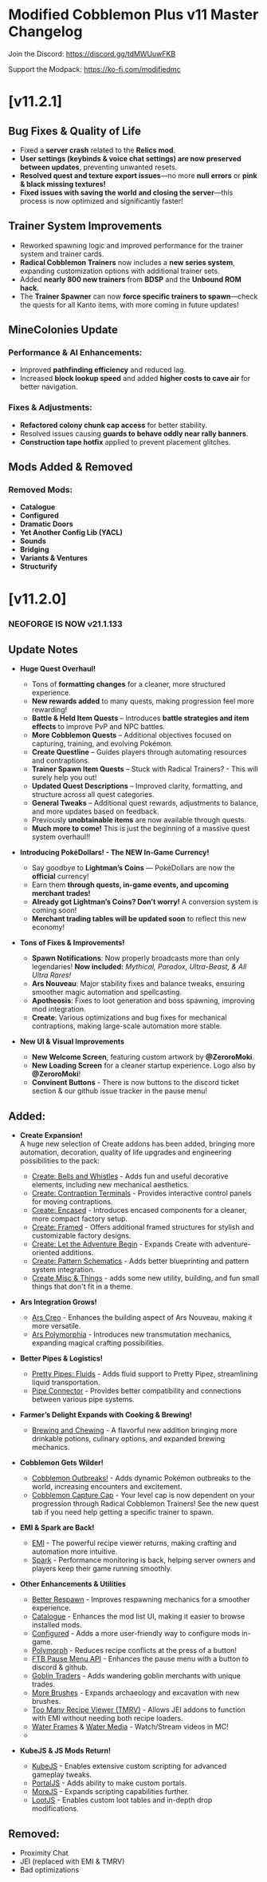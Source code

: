# Modified Cobblemon Plus v11 Master Changelog

Join the Discord:
https://discord.gg/tdMWUuwFKB

Support the Modpack: 
https://ko-fi.com/modifiedmc


# [v11.2.1]

## Bug Fixes & Quality of Life
- Fixed a **server crash** related to the **Relics mod**.
- **User settings (keybinds & voice chat settings) are now preserved between updates**, preventing unwanted resets.
- **Resolved quest and texture export issues**—no more **null errors** or **pink & black missing textures!** 
- **Fixed issues with saving the world and closing the server**—this process is now optimized and significantly faster!


## Trainer System Improvements
- Reworked spawning logic and improved performance for the trainer system and trainer cards.
- **Radical Cobblemon Trainers** now includes a **new series system**, expanding customization options with additional trainer sets.
- Added **nearly 800 new trainers** from **BDSP** and the **Unbound ROM hack**.
- The **Trainer Spawner** can now **force specific trainers to spawn**—check the quests for all Kanto items, with more coming in future updates!

## MineColonies Update
### Performance & AI Enhancements:
- Improved **pathfinding efficiency** and reduced lag.
- Increased **block lookup speed** and added **higher costs to cave air** for better navigation.

### Fixes & Adjustments:
- **Refactored colony chunk cap access** for better stability.
- Resolved issues causing **guards to behave oddly near rally banners**.
- **Construction tape hotfix** applied to prevent placement glitches.



## Mods Added & Removed
### Removed Mods:
- **Catalogue**
- **Configured**
- **Dramatic Doors**
- **Yet Another Config Lib (YACL)**
- **Sounds**
- **Bridging**
- **Variants & Ventures**
- **Structurify**


# [v11.2.0]

### NEOFORGE IS NOW v21.1.133

## Update Notes

 - **Huge Quest Overhaul!**  
   - Tons of **formatting changes** for a cleaner, more structured experience.
   - **New rewards added** to many quests, making progression feel more rewarding!  
   - **Battle & Held Item Quests** – Introduces **battle strategies and item effects** to improve PvP and NPC battles.  
   - **More Cobblemon Quests** – Additional objectives focused on capturing, training, and evolving Pokémon.
   - **Create Questline** – Guides players through automating resources and contraptions.  
   - **Trainer Spawn Item Quests** – Stuck with Radical Trainers? - This will surely help you out!  
   - **Updated Quest Descriptions** – Improved clarity, formatting, and structure across all quest categories.  
   - **General Tweaks** – Additional quest rewards, adjustments to balance, and more updates based on feedback.
   - Previously **unobtainable items** are now available through quests.  
   - **Much more to come!** This is just the beginning of a massive quest system overhaul!!
 
 - **Introducing PokéDollars! - The NEW In-Game Currency!**  
   - Say goodbye to **Lightman’s Coins** — PokéDollars are now the **official** currency!  
   - Earn them **through quests, in-game events, and upcoming merchant trades!**  
   - **Already got Lightman’s Coins? Don’t worry!** A conversion system is coming soon!  
   - **Merchant trading tables will be updated soon** to reflect this new economy! 

- **Tons of Fixes & Improvements!**
   - **Spawn Notifications**: Now properly broadcasts more than only legendaries! **Now included:** _Mythical, Paradox, Ultra-Beast, & All Ultra Rares!_
   - **Ars Nouveau**: Major stability fixes and balance tweaks, ensuring smoother magic automation and spellcasting.  
   - **Apotheosis**: Fixes to loot generation and boss spawning, improving mod integration.  
   - **Create**: Various optimizations and bug fixes for mechanical contraptions, making large-scale automation more stable.    

- **New UI & Visual Improvements**  
   - **New Welcome Screen**, featuring custom artwork by **@ZeroroMoki**.  
   - **New Loading Screen** for a cleaner startup experience. Logo also by **@ZeroroMoki**!
   - **Convinent Buttons** - There is now buttons to the discord ticket section & our github issue tracker in the pause menu!
 

  

## Added:

- **Create Expansion!**  
  A huge new selection of Create addons has been added, bringing more automation, decoration, quality of life upgrades and engineering possibilities to the pack:  
  - [Create: Bells and Whistles](https://www.curseforge.com/minecraft/mc-mods/create-bells-and-whistles) - Adds fun and useful decorative elements, including new mechanical aesthetics.  
  - [Create: Contraption Terminals](https://www.curseforge.com/minecraft/mc-mods/create-contraption-terminals) - Provides interactive control panels for moving contraptions.  
  - [Create: Encased](https://www.curseforge.com/minecraft/mc-mods/create-encased) - Introduces encased components for a cleaner, more compact factory setup.  
  - [Create: Framed](https://www.curseforge.com/minecraft/mc-mods/create-framed) - Offers additional framed structures for stylish and customizable factory designs.  
  - [Create: Let the Adventure Begin](https://www.curseforge.com/minecraft/mc-mods/create-let-the-adventure-begin) - Expands Create with adventure-oriented additions.  
  - [Create: Pattern Schematics](https://www.curseforge.com/minecraft/mc-mods/create-pattern-schematics) - Adds better blueprinting and pattern system integration.  
  - [Create Misc & Things](https://www.curseforge.com/minecraft/mc-mods/create-misc-and-things) - adds some new utility, building, and fun small things that don't fit in a theme.

- **Ars Integration Grows!**  
  - [Ars Creo](https://www.curseforge.com/minecraft/mc-mods/ars-creo) - Enhances the building aspect of Ars Nouveau, making it more versatile.  
  - [Ars Polymorphia](https://www.curseforge.com/minecraft/mc-mods/ars-polymorphia) - Introduces new transmutation mechanics, expanding magical crafting possibilities.

- **Better Pipes & Logistics!**  
  - [Pretty Pipes: Fluids](https://www.curseforge.com/minecraft/mc-mods/pretty-pipes-fluids) - Adds fluid support to Pretty Pipez, streamlining liquid transportation.  
  - [Pipe Connector](https://www.curseforge.com/minecraft/mc-mods/pipe-connector) - Provides better compatibility and connections between various pipe systems.

- **Farmer’s Delight Expands with Cooking & Brewing!**  
  - [Brewing and Chewing](https://www.curseforge.com/minecraft/mc-mods/brewing-and-chewing) - A flavorful new addition bringing more drinkable potions, culinary options, and expanded brewing mechanics.

- **Cobblemon Gets Wilder!**  
  - [Cobblemon Outbreaks!](https://www.curseforge.com/minecraft/mc-mods/cobblemon-outbreaks) - Adds dynamic Pokémon outbreaks to the world, increasing encounters and excitement.
  - [Cobblemon Capture Cap](https://www.curseforge.com/minecraft/mc-mods/rct-capturecap) - Your level cap is now dependent on your progression through Radical Cobblemon Trainers! See the new quest tab if you need help getting a specific trainer to spawn.

- **EMI & Spark are Back!**  
  - [EMI](https://www.curseforge.com/minecraft/mc-mods/emi) - The powerful recipe viewer returns, making crafting and automation more intuitive.  
  - [Spark](https://www.curseforge.com/minecraft/mc-mods/spark) - Performance monitoring is back, helping server owners and players keep their game running smoothly.


- **Other Enhancements & Utilities**  
  - [Better Respawn](https://www.curseforge.com/minecraft/mc-mods/better-respawn) - Improves respawning mechanics for a smoother experience.  
  - [Catalogue](https://www.curseforge.com/minecraft/mc-mods/catalogue) - Enhances the mod list UI, making it easier to browse installed mods.  
  - [Configured](https://www.curseforge.com/minecraft/mc-mods/configured) - Adds a more user-friendly way to configure mods in-game.
  - [Polymorph](https://www.curseforge.com/minecraft/mc-mods/polymorph) - Reduces recipe conflicts at the press of a button!
  - [FTB Pause Menu API](https://www.curseforge.com/minecraft/mc-mods/ftb-pause-menu-api) - Enhances the pause menu with a button to discord & github.  
  - [Goblin Traders](https://www.curseforge.com/minecraft/mc-mods/goblin-traders) - Adds wandering goblin merchants with unique trades.  
  - [More Brushes](https://www.curseforge.com/minecraft/mc-mods/more-brushes) - Expands archaeology and excavation with new brushes.  
  - [Too Many Recipe Viewer (TMRV)](https://www.curseforge.com/minecraft/mc-mods/too-many-recipe-viewer) - Allows JEI addons to function with EMI without needing both recipe loaders.  
  - [Water Frames](https://www.curseforge.com/minecraft/mc-mods/water-frames) & [Water Media](https://www.curseforge.com/minecraft/mc-mods/water-media) - Watch/Stream videos in MC!
  - 
- **KubeJS & JS Mods Return!**  
  - [KubeJS](https://www.curseforge.com/minecraft/mc-mods/kubejs) - Enables extensive custom scripting for advanced gameplay tweaks.  
  - [PortalJS](https://www.curseforge.com/minecraft/mc-mods/portaljs) - Adds ability to make custom portals.  
  - [MoreJS](https://www.curseforge.com/minecraft/mc-mods/morejs) - Expands scripting capabilities further.  
  - [LootJS](https://www.curseforge.com/minecraft/mc-mods/lootjs) - Enables custom loot tables and in-depth drop modifications.



## Removed:

- Proximity Chat  
- JEI (replaced with EMI & TMRV)  
- Bad optimizations  


